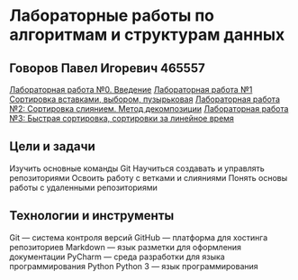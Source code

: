 # Лабораторные работы по алгоритмам и структурам данных
## Говоров Павел Игоревич 465557
[Лабораторная работа №0. Введение](https://github.com/Seztor/algorithms/tree/main/lab0)
[Лабораторная работа №1 Сортировка вставками, выбором, пузырьковая](https://github.com/Seztor/algorithms/tree/main/lab1)
[Лабораторная работа №2: Сортировка слиянием. Метод декомпозиции](https://github.com/Seztor/algorithms/tree/main/lab2)
[Лабораторная работа №3: Быстрая сортировка, сортировки за линейное время](https://github.com/Seztor/algorithms/tree/main/lab3)

## Цели и задачи
Изучить основные команды Git
Научиться создавать и управлять репозиториями
Освоить работу с ветками и слияниями
Понять основы работы с удаленными репозиториями


## Технологии и инструменты
Git — система контроля версий
GitHub — платформа для хостинга репозиториев
Markdown — язык разметки для оформления документации
PyCharm — среда разработки для языка программирования Python
Python 3 — язык программирования
